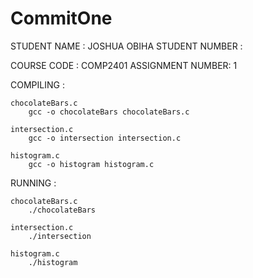 # CommitOne

STUDENT NAME     :
    JOSHUA OBIHA
STUDENT NUMBER   :
  
COURSE CODE      :
    COMP2401
ASSIGNMENT NUMBER:
    1

COMPILING        :

    chocolateBars.c
        gcc -o chocolateBars chocolateBars.c

    intersection.c
        gcc -o intersection intersection.c 

    histogram.c 
        gcc -o histogram histogram.c 

RUNNING         :  

    chocolateBars.c
        ./chocolateBars

    intersection.c
        ./intersection 

    histogram.c 
        ./histogram 


